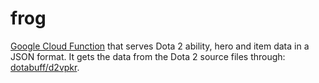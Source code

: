 # frog

[Google Cloud Function](https://cloud.google.com/functions/) that serves Dota 2 ability, hero and item data in a JSON format. It gets the data from the Dota 2 source files through: [dotabuff/d2vpkr](https://github.com/dotabuff/d2vpkr).

